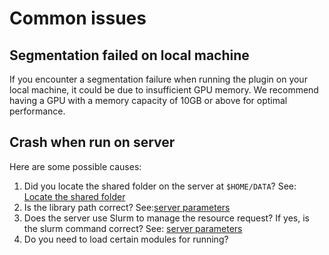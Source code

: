 # Common issues

## Segmentation failed on local machine

If you encounter a segmentation failure when running the plugin on your local machine, it could be due to insufficient GPU memory. We recommend having a GPU with a memory capacity of 10GB or above for optimal performance.

## Crash when run on server

Here are some possible causes:
1. Did you locate the shared folder on the server at `$HOME/DATA`? See: [Locate the shared folder](https://github.com/hnguyentt/mousechd-napari/blob/master/docs/server_setup.md#locate-the-shared-folder)
2. Is the library path correct? See:[server parameters](https://github.com/hnguyentt/mousechd-napari/blob/master/docs/server_setup.md#on-server)
3. Does the server use Slurm to manage the resource request? If yes, is the slurm command correct? See: [server parameters](https://github.com/hnguyentt/mousechd-napari/blob/master/docs/server_setup.md#on-server)
4. Do you need to load certain modules for running?


